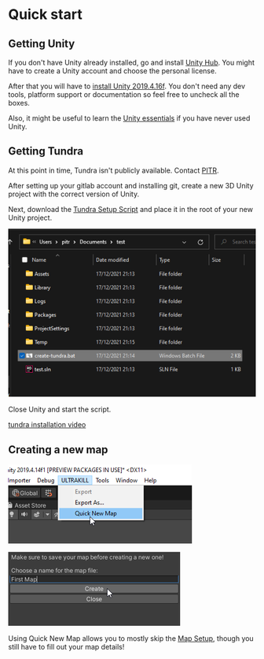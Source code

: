 # Quick start

## Getting Unity

If you don't have Unity already installed, go and install [Unity Hub](https://unity3d.com/get-unity/download).
You might have to create a Unity account and choose the personal license.

After that you will have to [install Unity 2019.4.16f](unityhub://2019.4.16f1/e05b6e02d63e). You don't need any dev tools, platform support or documentation so feel free to uncheck all the boxes.

Also, it might be useful to learn the [Unity essentials](https://unity3d.com/learn/tutorials/topics/interface-essentials/interface-overview) if you have never used Unity.

## Getting Tundra

At this point in time, Tundra isn't publicly available. Contact [PITR](https://pitr.dev/).

After setting up your gitlab account and installing git, create a new 3D Unity project with the correct version of Unity.

Next, download the [Tundra Setup Script](https://gitlab.com/PITR_DEV/tundra.config/-/raw/master/Scripts/create-tundra.bat?inline=false) and place it in the root of your new Unity project.

![tundra setup script](_images/tundra-setup-script.png)

Close Unity and start the script.

[tundra installation video](https://www.youtube-nocookie.com/embed/EOo4OL4kiYw?controls=1 ':include :type=iframe width=560px height=515px frameborder="1" allow="accelerometer; clipboard-write; encrypted-media; gyroscope; picture-in-picture" allowfullscreen')

## Creating a new map

![quick new map step 1](_images/quick-new-map-1.png)

![quick new map step 2](_images/quick-new-map-2.png)

Using Quick New Map allows you to mostly skip the [Map Setup](/setup), though you still have to fill out your map details!
